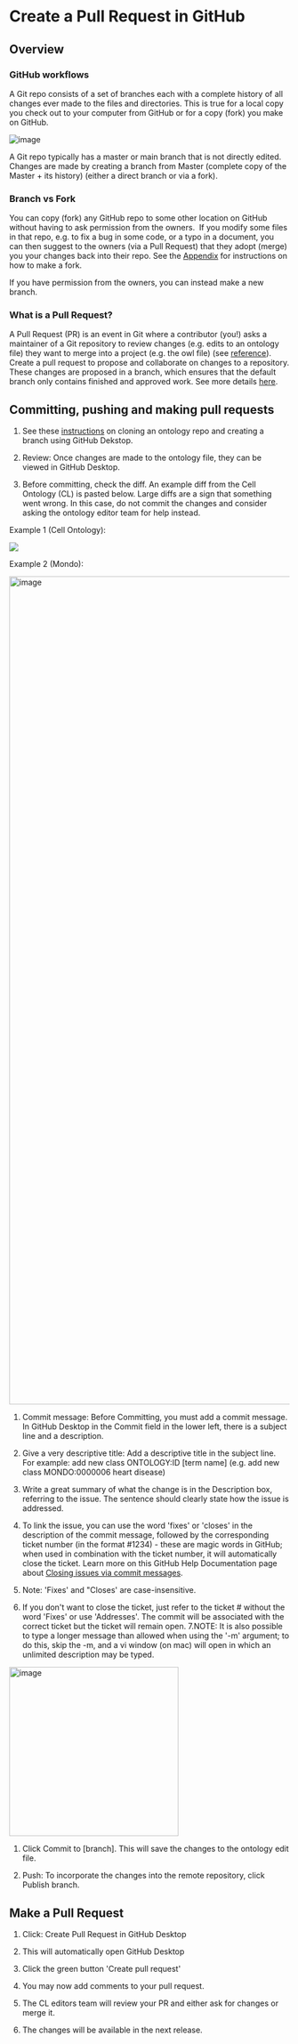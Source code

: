 Create a Pull Request in GitHub
===============================

Overview
---------
### GitHub workflows

A Git repo consists of a set of branches each with a complete history of all changes ever made to the files and directories. This is true for a local copy you check out to your computer from GitHub or for a copy (fork) you make on GitHub.

![image](https://user-images.githubusercontent.com/6722114/115820759-59267500-a3b6-11eb-8452-b44404ce7aa7.png)

A Git repo typically has a master or main branch that is not directly edited. Changes are made by creating a branch from Master (complete copy of the Master + its history) (either a direct branch or via a fork).  

### Branch vs Fork

You can copy (fork) any GitHub repo to some other location on GitHub without having to ask permission from the owners.  If you modify some files in that repo, e.g. to fix a bug in some code, or a typo in a document, you can then suggest to the owners (via a Pull Request) that they adopt (merge) you your changes back into their repo. See the [Appendix](../howto/github-create-fork.md) for instructions on how to make a fork.

If you have permission from the owners, you can instead make a new branch. 

### What is a Pull Request?

A Pull Request (PR) is an event in Git where a contributor (you!) asks a maintainer of a Git repository to review changes (e.g. edits to an ontology file) they want to merge into a project (e.g. the owl file) (see [reference](https://www.gitkraken.com/learn/git/tutorials/what-is-a-pull-request-in-git)). Create a pull request to propose and collaborate on changes to a repository. These changes are proposed in a branch, which ensures that the default branch only contains finished and approved work. See more details [here](https://docs.github.com/en/pull-requests/collaborating-with-pull-requests/proposing-changes-to-your-work-with-pull-requests/creating-a-pull-request).

Committing, pushing and making pull requests
--------------------------------------------
1. See these [instructions](https://oboacademy.github.io/obook/lesson/contributing-to-obo-ontologies/#basics-of-ontology-development-workflows) on cloning an ontology repo and creating a branch using GitHub Dekstop.

1.  Review: Once changes are made to the ontology file, they can be viewed in GitHub Desktop.

1.  Before committing, check the diff. An example diff from the Cell Ontology (CL) is pasted below. Large diffs are a sign that something went wrong. In this case, do not commit the changes and consider asking the ontology editor team for help instead.

Example 1 (Cell Ontology):

![](https://lh4.googleusercontent.com/dBtjnSflSSf85x1wO8lNFhqbjy4hx-ubSQe7UuGl7AimU5JqIWxez0TZIffqoI0j0Uey-ucWMJSp8EEu6AfGE5XOsGsh07K1H2gBzmbY1xoNFXlTfxoO13yC7zczajOZjPuDroEv)

Example 2 (Mondo):

<img width="1489" alt="image" src="https://user-images.githubusercontent.com/6722114/174409050-45209f25-c1f5-4f41-a369-64a7a82d27e5.png">


1. Commit message: Before Committing, you must add a commit message. In GitHub Desktop in the Commit field in the lower left, there is a subject line and a description. 

1. Give a very descriptive title: Add a descriptive title in the subject line. For example: add new class ONTOLOGY:ID [term name] (e.g. add new class MONDO:0000006 heart disease)

1. Write a great summary of what the change is in the Description box, referring to the issue. The sentence should clearly state how the issue is addressed.

1. To link the issue, you can use the word 'fixes' or 'closes' in the description of the commit message, followed by the corresponding ticket number (in the format #1234) - these are magic words in GitHub; when used in combination with the ticket number, it will automatically close the ticket. Learn more on this GitHub Help Documentation page about [Closing issues via commit messages](https://help.github.com/en/articles/closing-issues-using-keywords).

1.  Note: 'Fixes' and "Closes' are case-insensitive.

2.  If you don't want to close the ticket, just refer to the ticket # without the word 'Fixes' or use 'Addresses'. The commit will be associated with the correct ticket but the ticket will remain open. 7.NOTE: It is also possible to type a longer message than allowed when using the '-m' argument; to do this, skip the -m, and a vi window (on mac) will open in which an unlimited description may be typed.

<img width="304" alt="image" src="https://user-images.githubusercontent.com/6722114/174409098-1cdcd424-39d9-4e92-96d2-25aa80a12f26.png">

1.  Click Commit to [branch]. This will save the changes to the ontology edit file. 

2.  Push: To incorporate the changes into the remote repository, click Publish branch.

Make a Pull Request
-------------------

1.  Click: Create Pull Request in GitHub Desktop

2.  This will automatically open GitHub Desktop 

3.  Click the green button 'Create pull request'

4.  You may now add comments to your pull request. 

5.  The CL editors team will review your PR and either ask for changes or merge it.

6.  The changes will be available in the next release.
